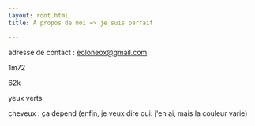 ```yaml
---
layout: root.html
title: A propos de moi => je suis parfait

---
```


adresse de contact : eoloneox@gmail.com

1m72

62k

yeux verts

cheveux : ça dépend (enfin, je veux dire oui: j'en ai, mais la couleur varie)

